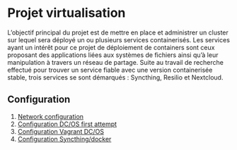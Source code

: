 # Projet virtualisation

L’objectif principal du projet est de mettre en place et administrer un cluster sur lequel sera déployé un ou plusieurs services containerisés. Les services ayant un intérêt pour ce projet de déploiement de containers sont ceux proposant des applications liées aux systèmes de fichiers ainsi qu’à leur manipulation à travers un réseau de partage. Suite au travail de recherche effectué pour trouver un service fiable avec une version containerisée stable, trois services se sont démarqués : Syncthing, Resilio et Nextcloud.

## Configuration
1. [Network configuration](network.md)
2. [Configuration DC/OS first attempt](config_dcos.md)
3. [Configuration Vagrant DC/OS](config_dcos_vagrant.md)
4. [Configuration Syncthing/docker](config_docker_syncthing.md)

